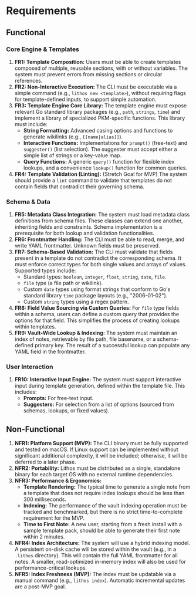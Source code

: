 # Requirements

## Functional

### Core Engine & Templates

1. **FR1: Template Composition:** Users must be able to create templates composed of multiple, reusable sections, with or without variables. The system must prevent errors from missing sections or circular references.
2. **FR2: Non-Interactive Execution:** The CLI must be executable via a simple command (e.g., `lithos new <template>`), without requiring flags for template-defined inputs, to support simple automation.
3. **FR3: Template Engine Core Library:** The template engine must expose relevant Go standard library packages (e.g., `path`, `strings`, `time`) and implement a library of specialized PKM-specific functions. This library must include:
   - **String Formatting:** Advanced casing options and functions to generate wikilinks (e.g., `[[name|alias]]`).
   - **Interactive Functions:** Implementations for `prompt()` (free-text) and `suggester()` (list selection). The suggester must accept either a simple list of strings or a key-value map.
   - **Query Functions:** A generic `query()` function for flexible index lookups, and a convenience `lookup()` function for common queries.
4. **FR4: Template Validation (Linting):** (Stretch Goal for MVP) The system should provide a `lint` command to validate that templates do not contain fields that contradict their governing schema.

### Schema & Data

1. **FR5: Metadata Class Integration:** The system must load metadata class definitions from schema files. These classes can extend one another, inheriting fields and constraints. Schema implementation is a prerequisite for both lookup and validation functionalities.
2. **FR6: Frontmatter Handling:** The CLI must be able to read, merge, and write YAML frontmatter. Unknown fields must be preserved.
3. **FR7: Schema-Based Validation:** The CLI must validate that fields present in a template do not contradict the corresponding schema. It must enforce correct types for both single values and arrays of values. Supported types include:
   - Standard types: `boolean`, `integer`, `float`, `string`, `date`, `file`.
   - `file` type (a file path or wikilink).
   - Custom `date` types using format strings that conform to Go's standard library `time` package layouts (e.g., "2006-01-02").
   - Custom `string` types using a regex pattern.
4. **FR8: Field Value Sourcing via Custom Queries:** For `file` type fields within a schema, users can define a custom query that provides the options for that field. This simplifies the process of creating lookups within templates.
5. **FR9: Vault-Wide Lookup & Indexing:** The system must maintain an index of notes, retrievable by file path, file basename, or a schema-defined primary key. The result of a successful lookup can populate any YAML field in the frontmatter.

### User Interaction

1. **FR10: Interactive Input Engine:** The system must support interactive input during template generation, defined within the template file. This includes:
   - **Prompts:** For free-text input.
   - **Suggesters:** For selection from a list of options (sourced from schemas, lookups, or fixed values).

## Non-Functional

1. **NFR1: Platform Support (MVP):** The CLI binary must be fully supported and tested on macOS. If Linux support can be implemented without significant additional complexity, it will be included; otherwise, it will be deferred to a later phase.
2. **NFR2: Portability:** Lithos must be distributed as a single, standalone binary for each target OS with no external runtime dependencies.
3. **NFR3: Performance & Ergonomics:**
   - **Template Rendering:** The typical time to generate a single note from a template that does not require index lookups should be less than 300 milliseconds.
   - **Indexing:** The performance of the vault indexing operation must be tracked and benchmarked, but there is no strict time-to-complete requirement for the MVP.
   - **Time to First Note:** A new user, starting from a fresh install with a sample template pack, should be able to generate their first note within 2 minutes.
4. **NFR4: Index Architecture:** The system will use a hybrid indexing model. A persistent on-disk cache will be stored within the vault (e.g., in a `.lithos` directory). This will contain the full YAML frontmatter for all notes. A smaller, read-optimized in-memory index will also be used for performance-critical lookups.
5. **NFR5: Index Freshness (MVP):** The index must be updatable via a manual command (e.g., `lithos index`). Automatic incremental updates are a post-MVP goal.
